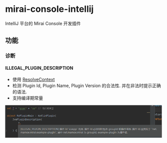 # mirai-console-intellij

IntelliJ 平台的 Mirai Console 开发插件

## 功能

### 诊断

#### ILLEGAL_PLUGIN_DESCRIPTION

- 使用 [ResolveContext](../../backend/mirai-console/src/compiler/common/ResolveContext.kt)
- 检测 Plugin Id, Plugin Name, Plugin Version 的合法性. 并在非法时提示正确的语法.
- 支持编译期常量

![ILLEGAL_PLUGIN_DESCRIPTION](.images/ILLEGAL_PLUGIN_DESCRIPTION.png)
